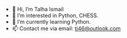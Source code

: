 - 👋 Hi, I’m Talha Ismail
- 👀 I’m interested in Python, CHESS.
- 🌱 I’m currently learning Python.
- 📫 Contact me via email: ti46@outlook.com

<!---
Alkemixt/Alkemixt is a ✨ special ✨ repository because its `README.md` (this file) appears on your GitHub profile.
You can click the Preview link to take a look at your changes.
--->

